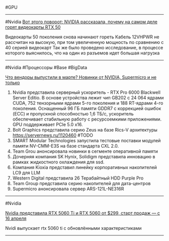 #GPU 

______
#Nvidia 
[Вот этого поворот: NVIDIA рассказала, почему на самом деле горят видеокарты RTX 50](https://habr.com/p/899528/)

Видеокарты 50 поколения снова начинают гореть
Кабель 12VHPWR не рассчитан на высокую, при том увеличенную мощность по сравнению с 40 серией видеокарт
Так же было проведено исследование, в процессе которого выяснилось, что на один из разъемов идет большая нагрузка

______
#Nvidia #Процессоры #Base #BigData 

[Что вендоры выпустили в марте? Новинки от NVIDIA, Supermicro и не только](https://habr.com/ru/companies/selectel/articles/899912/)

1. Nvidia представила серверный ускоритель - RTX Pro 6000 Blackwell Server Editio. В основе устройства лежит чип GB202 с 24 064 ядрами CUDA, 752 тензорными ядрами 5-го поколения и 188 RT-ядрами 4-го поколения. Оснащенный 96 ГБ памяти GDDR7 с коррекцией ошибок (ECC) и пропускной способностью 1,6 ТБ/с, ускоритель обеспечивает стабильную работу с ресурсоемкими приложениями. GPU поддерживает PCIe 5.0 x16. 
2. Bolt Graphics представила серию Zeus на базе Rics-V архитектуры 
   https://servernews.ru/1120460 #TODO 
3. SMART Modular Technologies запустила тестовые поставки модулей памяти NV-CMM-E3S на базе стандарта CXL 2.0.
4. Team Grou анонсировала новинки в сегменте оперативной памяти
5. Дочерняя компания SK Hynix, Solidigm представила инновацию в рамках жидкостного охлаждения для ssd.
6. Компания Kioxia представил линейку корпоративных накопителей LC9 для LLM
7. Western Digital представила 26 Терабайтный HDD Purple Pro
8. Team Group представила серию накопителей для дата-центров
9. Supermicro анонсировала сервер ARS-121L-NE316R

______
#Nvidia 

[Nvidia представила RTX 5060 Ti и RTX 5060 от $299, старт продаж — с 16 апреля](https://habr.com/p/901468/)

Nvidi выпускает rtx 5060 ti с обновлёнными характеристиками
______